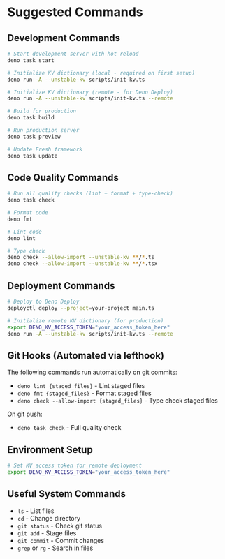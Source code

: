 # Suggested Commands

## Development Commands

```bash
# Start development server with hot reload
deno task start

# Initialize KV dictionary (local - required on first setup)
deno run -A --unstable-kv scripts/init-kv.ts

# Initialize KV dictionary (remote - for Deno Deploy)
deno run -A --unstable-kv scripts/init-kv.ts --remote

# Build for production
deno task build

# Run production server
deno task preview

# Update Fresh framework
deno task update
```

## Code Quality Commands

```bash
# Run all quality checks (lint + format + type-check)
deno task check

# Format code
deno fmt

# Lint code  
deno lint

# Type check
deno check --allow-import --unstable-kv **/*.ts
deno check --allow-import --unstable-kv **/*.tsx
```

## Deployment Commands

```bash
# Deploy to Deno Deploy
deployctl deploy --project=your-project main.ts

# Initialize remote KV dictionary (for production)
export DENO_KV_ACCESS_TOKEN="your_access_token_here"
deno run -A --unstable-kv scripts/init-kv.ts --remote
```

## Git Hooks (Automated via lefthook)

The following commands run automatically on git commits:

- `deno lint {staged_files}` - Lint staged files
- `deno fmt {staged_files}` - Format staged files
- `deno check --allow-import {staged_files}` - Type check staged files

On git push:

- `deno task check` - Full quality check

## Environment Setup

```bash
# Set KV access token for remote deployment
export DENO_KV_ACCESS_TOKEN="your_access_token_here"
```

## Useful System Commands

- `ls` - List files
- `cd` - Change directory
- `git status` - Check git status
- `git add` - Stage files
- `git commit` - Commit changes
- `grep` or `rg` - Search in files
